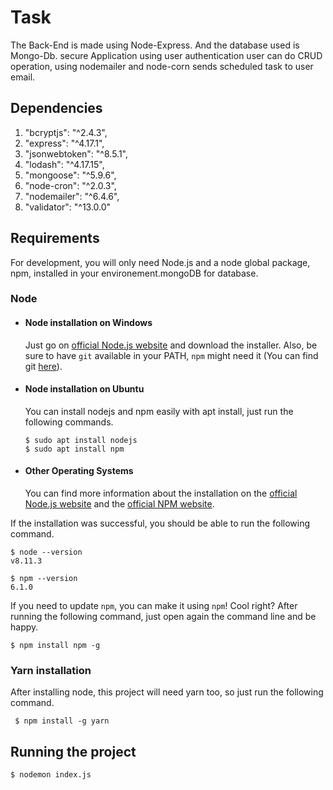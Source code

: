 # Task

The Back-End is made using Node-Express. And the database used is Mongo-Db. secure Application using
user authentication user can do CRUD operation, using nodemailer and node-corn sends scheduled task to user email.


## Dependencies

  1. "bcryptjs": "^2.4.3",
  2. "express": "^4.17.1",
  3. "jsonwebtoken": "^8.5.1",
  4. "lodash": "^4.17.15",
  5. "mongoose": "^5.9.6",
  6. "node-cron": "^2.0.3",
  7. "nodemailer": "^6.4.6",
  8. "validator": "^13.0.0"

## Requirements

For development, you will only need Node.js and a node global package, npm, installed in your environement.mongoDB for database.

### Node
- #### Node installation on Windows

  Just go on [official Node.js website](https://nodejs.org/) and download the installer.
Also, be sure to have `git` available in your PATH, `npm` might need it (You can find git [here](https://git-scm.com/)).

- #### Node installation on Ubuntu

  You can install nodejs and npm easily with apt install, just run the following commands.

      $ sudo apt install nodejs
      $ sudo apt install npm

- #### Other Operating Systems
  You can find more information about the installation on the [official Node.js website](https://nodejs.org/) and the [official NPM website](https://npmjs.org/).

If the installation was successful, you should be able to run the following command.

    $ node --version
    v8.11.3

    $ npm --version
    6.1.0

If you need to update `npm`, you can make it using `npm`! Cool right? After running the following command, just open again the command line and be happy.

    $ npm install npm -g


### Yarn installation
  After installing node, this project will need yarn too, so just run the following command.

     $ npm install -g yarn

## Running the project

    $ nodemon index.js
